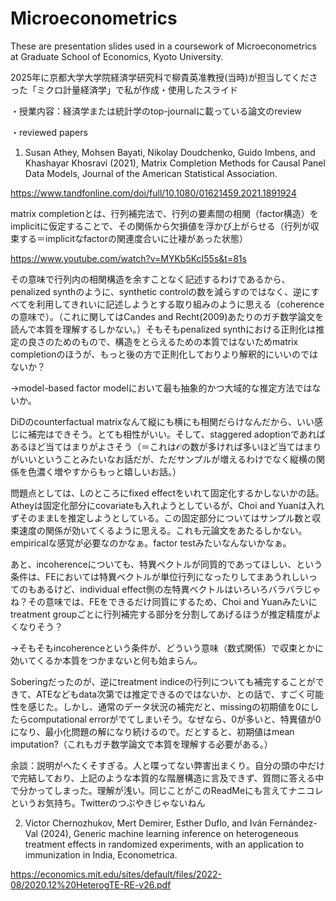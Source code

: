 # Microeconometrics
These are presentation slides used in a coursework of Microeconometrics at Graduate School of Economics, Kyoto University.

2025年に京都大学大学院経済学研究科で柳貴英准教授(当時)が担当してくださった「ミクロ計量経済学」で私が作成・使用したスライド

・授業内容：経済学または統計学のtop-journalに載っている論文のreview

・reviewed papers

1. Susan Athey, Mohsen Bayati, Nikolay Doudchenko, Guido Imbens, and
 Khashayar Khosravi (2021), Matrix Completion Methods for Causal Panel Data
 Models, Journal of the American Statistical Association.

https://www.tandfonline.com/doi/full/10.1080/01621459.2021.1891924

matrix completionとは、行列補完法で、行列の要素間の相関（factor構造）をimplicitに仮定することで、その関係から欠損値を浮かび上がらせる（行列が収束する＝implicitなfactorの関連度合いに辻褄があった状態）

https://www.youtube.com/watch?v=MYKb5KcI55s&t=81s

その意味で行列内の相関構造を余すことなく記述するわけであるから、penalized synthのように、synthetic controlの数を減らすのではなく、逆にすべてを利用してきれいに記述しようとする取り組みのように思える（coherenceの意味で）。（これに関してはCandes and Recht(2009)あたりのガチ数学論文を読んで本質を理解するしかない。）そもそもpenalized synthにおける正則化は推定の良さのためのもので、構造をとらえるための本質ではないためmatrix completionのほうが、もっと後の方で正則化しておりより解釈的にいいのではないか？

→model-based factor modelにおいて最も抽象的かつ大域的な推定方法ではないか。

DiDのcounterfactual matrixなんて縦にも横にも相関だらけなんだから、いい感じに補完はできそう。とても相性がいい。そして、staggered adoptionであればあるほど当てはまりがよさそう（＝これは$\mathcal{O}$の数が多ければ多いほど当てはまりがいいということみたいなお話だが、ただサンプルが増えるわけでなく縦横の関係を色濃く増やすからもっと嬉しいお話。）

問題点としては、Lのところにfixed effectをいれて固定化するかしないかの話。Atheyは固定化部分にcovariateも入れようとしているが、Choi and Yuanは入れずそのままLを推定しようとしている。この固定部分についてはサンプル数と収束速度の関係が効いてくるように思える。これも元論文をあたるしかない。empiricalな感覚が必要なのかなぁ。factor testみたいなんないかなぁ。

あと、incoherenceについても、特異ベクトルが同質的であってほしい、という条件は、FEにおいては特異ベクトルが単位行列になったりしてまあうれしいってのもあるけど、individual effect側の左特異ベクトルはいろいろバラバラじゃね？その意味では、FEをできるだけ同質にするため、Choi and Yuanみたいにtreatment groupごとに行列補完する部分を分割してあげるほうが推定精度がよくなりそう？

→そもそもincoherenceという条件が、どういう意味（数式関係）で収束とかに効いてくるか本質をつかまないと何も始まらん。

Soberingだったのが、逆にtreatment indiceの行列についても補完することができて、ATEなどもdata次第では推定できるのではないか、との話で、すごく可能性を感じた。しかし、通常のデータ状況の補完だと、missingの初期値を0にしたらcomputational errorがでてしまいそう。なぜなら、0が多いと、特異値が0になり、最小化問題の解になり続けるので。だとすると、初期値はmean imputation?（これもガチ数学論文で本質を理解する必要がある。）

余談：説明がへたくそすぎる。人と喋ってない弊害出まくり。自分の頭の中だけで完結しており、上記のような本質的な階層構造に言及できず、質問に答える中で分かってしまった。理解が浅い。同じことがこのReadMeにも言えてナニコレというお気持ち。Twitterのつぶやきじゃないねん

2. Victor Chernozhukov, Mert Demirer, Esther Duflo, and Iván Fernández-Val (2024), Generic machine learning inference on heterogeneous treatment effects in randomized experiments, with an application to immunization in India, Econometrica.

https://economics.mit.edu/sites/default/files/2022-08/2020.12%20HeterogTE-RE-v26.pdf
